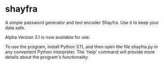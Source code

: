 # shayfra
A simple password generator and text encoder Shayfra. Use it to keep your data safe.

Alpha Version 3.1 is now available for use.

To use the program, install Python 3.11, and then open the file shayfra.py in any convenient Python interpreter. The 'help' command will provide more details about the program's functionality.
